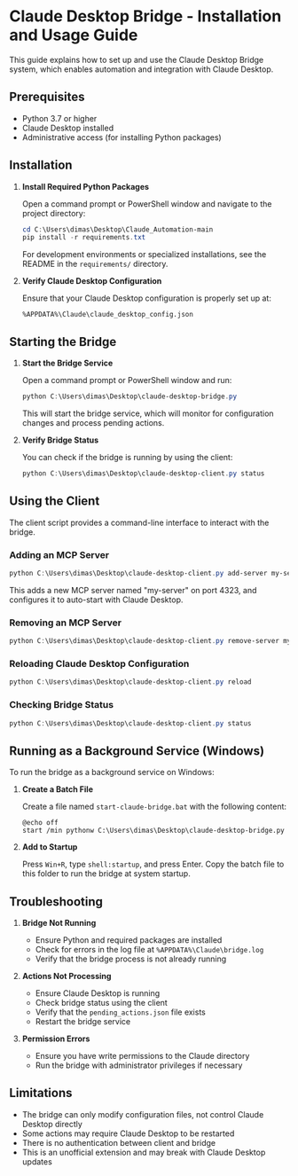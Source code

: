# Claude Desktop Bridge - Installation and Usage Guide

This guide explains how to set up and use the Claude Desktop Bridge system, which enables automation and integration with Claude Desktop.

## Prerequisites

- Python 3.7 or higher
- Claude Desktop installed
- Administrative access (for installing Python packages)

## Installation

1. **Install Required Python Packages**

   Open a command prompt or PowerShell window and navigate to the project directory:

   ```powershell
   cd C:\Users\dimas\Desktop\Claude_Automation-main
   pip install -r requirements.txt
   ```

   For development environments or specialized installations, see the README in the `requirements/` directory.

2. **Verify Claude Desktop Configuration**

   Ensure that your Claude Desktop configuration is properly set up at:
   
   ```
   %APPDATA%\Claude\claude_desktop_config.json
   ```

## Starting the Bridge

1. **Start the Bridge Service**

   Open a command prompt or PowerShell window and run:

   ```powershell
   python C:\Users\dimas\Desktop\claude-desktop-bridge.py
   ```

   This will start the bridge service, which will monitor for configuration changes and process pending actions.

2. **Verify Bridge Status**

   You can check if the bridge is running by using the client:

   ```powershell
   python C:\Users\dimas\Desktop\claude-desktop-client.py status
   ```

## Using the Client

The client script provides a command-line interface to interact with the bridge.

### Adding an MCP Server

```powershell
python C:\Users\dimas\Desktop\claude-desktop-client.py add-server my-server 4323 localhost auto
```

This adds a new MCP server named "my-server" on port 4323, and configures it to auto-start with Claude Desktop.

### Removing an MCP Server

```powershell
python C:\Users\dimas\Desktop\claude-desktop-client.py remove-server my-server
```

### Reloading Claude Desktop Configuration

```powershell
python C:\Users\dimas\Desktop\claude-desktop-client.py reload
```

### Checking Bridge Status

```powershell
python C:\Users\dimas\Desktop\claude-desktop-client.py status
```

## Running as a Background Service (Windows)

To run the bridge as a background service on Windows:

1. **Create a Batch File**

   Create a file named `start-claude-bridge.bat` with the following content:

   ```batch
   @echo off
   start /min pythonw C:\Users\dimas\Desktop\claude-desktop-bridge.py
   ```

2. **Add to Startup**

   Press `Win+R`, type `shell:startup`, and press Enter.
   Copy the batch file to this folder to run the bridge at system startup.

## Troubleshooting

1. **Bridge Not Running**

   - Ensure Python and required packages are installed
   - Check for errors in the log file at `%APPDATA%\Claude\bridge.log`
   - Verify that the bridge process is not already running

2. **Actions Not Processing**

   - Ensure Claude Desktop is running
   - Check bridge status using the client
   - Verify that the `pending_actions.json` file exists
   - Restart the bridge service

3. **Permission Errors**

   - Ensure you have write permissions to the Claude directory
   - Run the bridge with administrator privileges if necessary

## Limitations

- The bridge can only modify configuration files, not control Claude Desktop directly
- Some actions may require Claude Desktop to be restarted
- There is no authentication between client and bridge
- This is an unofficial extension and may break with Claude Desktop updates
